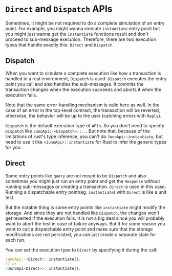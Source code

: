 # `Direct` and `Dispatch` APIs 

Sometimes, it might be not required to do a complete simulation of an entry point.
For example, you might wanna execute `instantiate` entry point but you might just wanna
get the `instantiate` functions result and don't proceed to sub-message execution.
Therefore, there are two execution types that handle exactly this: `Direct` and `Dispatch`.


## Dispatch

When you want to simulate a complete execution like how a transaction is handled in a real environment, `Dispatch` is used.
`Dispatch` executes the entry point you call and also handles the sub-messages. It commits the transaction
changes when the execution succeeds and aborts it when the execution fails.

Note that the same error-handling mechanism is valid here as well. In the case of an error in the top-level contract,
the transaction will be reverted, otherwise, the behavior will be up to the user (catching errors with `Reply`).

`Dispatch` is the default execution type of `API`s. So you don't need to specify `Dispatch`
like `JunoApi::<Dispatch>::..`. But note that, because of the limitations of rust's type
inference, you can't do `JunoApi::instantiate`, but need to use it like `<JunoApi>::instantiate` for
Rust to infer the generic types for you.


## Direct

Some entry points like `query` are not meant to be `Dispatch` and also sometimes you might just 
run an entry point and get the `Response` without running sub-messages or creating a transaction. 
`Direct` is used in this case. Running a dispatchable entry point(eg. `instantiate`) with `Direct` is like a unit test.

But the notable thing is some entry points like `instantiate` might modify the storage. And since they are not
handled like `Dispatch`, the changes won't get reverted if the execution fails. It is not a big deal since
you will probably want to abort the test in case of failure anyways. But if for some reason you want to call
a dispatchable entry point and make sure that the storage modifications are not persisted, you can just create
a separate state for each run.

You can set the execution type to `Direct` by specifying it during the call:

```rust
JunoApi::<Direct>::instantiate();
// or
<JunoApi<Direct>>::instantiate();
```
